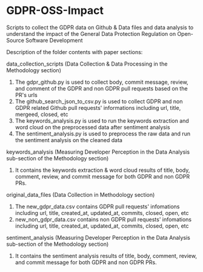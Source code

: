 # GDPR-OSS-Impact
Scripts to collect the GDPR data on Github &amp; Data files and data analysis to understand the impact of the General Data Protection Regulation on Open-Source Software Development

Description of the folder contents with paper sections:

data_collection_scripts (Data Collection &amp; Data Processing in the Methodology section)
1. The gdpr_github.py is used to collect  body, commit message, review, and comment of the GDPR and non GDPR pull requests based on the PR's urls
2. The github_search_json_to_csv.py is used to collect GDPR and non GDPR related Github pull requests' informations including url, title, mergeed, closed, etc 
3. The keywords_analysis.py is used to run the keywords extraction and word cloud on the preprocessed data after sentiment analysis
4. The sentiment_analysis.py is used to preprocess the raw data and run the sentiment analysis on the cleaned data

keywords_analysis (Measuring Developer Perception in the Data Analysis sub-section of the Methodology section)
1. It contains the keywords extraction &amp; word cloud results of title, body, comment, review, and commit message for both GDPR and non GDPR PRs.  

original_data_files (Data Collection in Methodology section)
1. The new_gdpr_data.csv contains GDPR pull requests' infomations including url, title, created_at, updated_at, commits, closed, open, etc
2. new_non_gdpr_data.csv contains non GDPR pull requests' infomations including url, title, created_at, updated_at, commits, closed, open, etc

sentiment_analysis (Measuring Developer Perception in the Data Analysis sub-section of the Methodology section)
1. It contains the sentiment analysis results of title, body, comment, review, and commit message for both GDPR and non GDPR PRs. 

